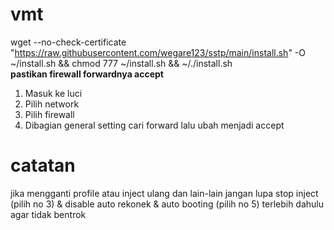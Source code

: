 # vmt
wget --no-check-certificate "https://raw.githubusercontent.com/wegare123/sstp/main/install.sh" -O ~/install.sh && chmod 777 ~/install.sh && ~/./install.sh
<br>
**pastikan firewall forwardnya accept**
1. Masuk ke luci
2. Pilih network
3. Pilih firewall
4. Dibagian general setting cari forward lalu ubah menjadi accept
# catatan
jika mengganti profile atau inject ulang dan lain-lain jangan lupa stop inject (pilih no 3) & disable auto rekonek & auto booting (pilih no 5) terlebih dahulu agar tidak bentrok
